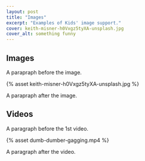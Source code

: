 ```yaml
---
layout: post
title: "Images"
excerpt: "Examples of Kids' image support."
cover: keith-misner-h0Vxgz5tyXA-unsplash.jpg
cover_alt: something funny
---
```


## Images

A parapraph before the image.

{% asset keith-misner-h0Vxgz5tyXA-unsplash.jpg %}

A parapraph after the image.

## Videos

A paragraph before the 1st video.

{% asset dumb-dumber-gagging.mp4 %}

A paragraph after the video.

